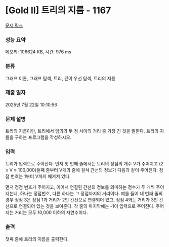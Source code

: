 # [Gold II] 트리의 지름 - 1167 

[문제 링크](https://www.acmicpc.net/problem/1167) 

### 성능 요약

메모리: 106624 KB, 시간: 976 ms

### 분류

그래프 이론, 그래프 탐색, 트리, 깊이 우선 탐색, 트리의 지름

### 제출 일자

2025년 7월 22일 10:10:56

### 문제 설명

<p>트리의 지름이란, 트리에서 임의의 두 점 사이의 거리 중 가장 긴 것을 말한다. 트리의 지름을 구하는 프로그램을 작성하시오.</p>

### 입력 

 <p>트리가 입력으로 주어진다. 먼저 첫 번째 줄에서는 트리의 정점의 개수 V가 주어지고 (2 ≤ V ≤ 100,000)둘째 줄부터 V개의 줄에 걸쳐 간선의 정보가 다음과 같이 주어진다. 정점 번호는 1부터 V까지 매겨져 있다.</p>

<p>먼저 정점 번호가 주어지고, 이어서 연결된 간선의 정보를 의미하는 정수가 두 개씩 주어지는데, 하나는 정점번호, 다른 하나는 그 정점까지의 거리이다. 예를 들어 네 번째 줄의 경우 정점 3은 정점 1과 거리가 2인 간선으로 연결되어 있고, 정점 4와는 거리가 3인 간선으로 연결되어 있는 것을 보여준다. 각 줄의 마지막에는 -1이 입력으로 주어진다. 주어지는 거리는 모두 10,000 이하의 자연수이다.</p>

### 출력 

 <p>첫째 줄에 트리의 지름을 출력한다.</p>

